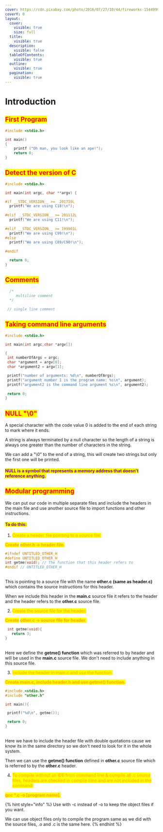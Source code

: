 ```yaml
---
cover: https://cdn.pixabay.com/photo/2016/07/27/10/44/fireworks-1544999_1280.jpg
coverY: 0
layout:
  cover:
    visible: true
    size: full
  title:
    visible: true
  description:
    visible: false
  tableOfContents:
    visible: true
  outline:
    visible: true
  pagination:
    visible: true
---
```


# Introduction

## <mark style="color:red;">First Program</mark>

```c
#include <stdio.h>

int main()
{
    printf ("Oh man, you look like an ape!");
    return 0;
}
```

## <mark style="color:red;">Detect the version of C</mark>

```c
#include <stdio.h>

int main(int argc, char **argv) {

#if __STDC_VERSION__ >=  201710L
  printf("We are using C18!\n");
  
#elif __STDC_VERSION__ >= 201112L
  printf("We are using C11!\n");
  
#elif __STDC_VERSION__ >= 199901L
  printf("We are using C99!\n");
#else
  printf("We are using C89/C90!\n");
  
#endif

  return 0;
}
```

## <mark style="color:red;">Comments</mark>

```c
  /* 
     multiline comment
  */
  
 // single line comment
```

## <mark style="color:red;">Taking command line arguments</mark>

```c
#include <stdio.h>

int main(int argc,char *argv[])

{
 int numberOfArgs = argc;
 char *argument = argv[0];
 char *argument2 = argv[1];

 printf("number of arguments: %d\n", numberOfArgs);
 printf("argument number 1 is the program name: %s\n", argument);
 printf("argument2 is the command line argument %s\n", argument2);
 
 return 0;
}
```

## <mark style="color:red;">NULL "\0"</mark>

A special character with the code value 0 is added to the end of each string to mark where it ends.

A string is always terminated by a null character so the length of a string is always one greater than the number of characters in the string.

We can add a "\0" to the end of a string, this will create two strings but only the first one will be printed.

#### <mark style="color:purple;">NULL is a symbol that represents a memory address that doesn't reference anything.</mark>

## <mark style="color:red;">Modular programming</mark>

We can put our code in multiple separate files and include the headers in the main file and use another source file to import functions and other instructions.&#x20;

#### <mark style="color:purple;">To do this:</mark>

1. <mark style="color:orange;">Create a header file pointing to a source file:</mark>&#x20;

<mark style="color:orange;">**Create**</mark> <mark style="color:orange;">**other.h → header file.**</mark>

```c
#ifndef UNTITLED_OTHER_H
#define UNTITLED_OTHER_H
int getme(void); // The function that this header refers to
#endif // UNTITLED_OTHER_H
```

\
This is pointing to a source file with the name **other.c** **(same as header.c)** which contains the source instructions for this header.&#x20;

When we include this header in the **main.c** source file it refers to the header and the header refers to the **other.c** source file.

2. <mark style="color:orange;">Create the source file for the header:</mark>&#x20;

<mark style="color:orange;">**Create**</mark> <mark style="color:orange;">**other.c → source file for header**</mark><mark style="color:orange;">.</mark>

```c
 int getme(void){
   return 3;
}
```

\
Here we define the **getme() function** which was referred to by header and will be used in the **main.c** source file. We don't need to include anything in this source file.

3. <mark style="color:orange;">Include the header in main.c and use the function:</mark>&#x20;

<mark style="color:orange;">**Create main.c, include header.h and use getme() function.**</mark>

```c
#include <stdio.h>
#include "other.h"

int main(){

 printf("%d\n", getme());

 return 0;
}
```

\
Here we have to include the header file with double quotations cause we know its in the same directory so we don't need to look for it in the whole system.&#x20;

Then we can use the **getme() function** defined in **other.c** source file which is referred to by the **other.c** header.

4. <mark style="color:orange;">To compile without an IDE from command line & compile all .c source files, headers are checked in compile time and are not included in the command:</mark>

<mark style="color:orange;">**gcc \*.c -o \[program name].**</mark>

{% hint style="info" %}
Use with -c instead of  -o to keep the object files if you want.

We can use object files only to compile the program same as we did with the source files, .o and .c is the same here.
{% endhint %}
